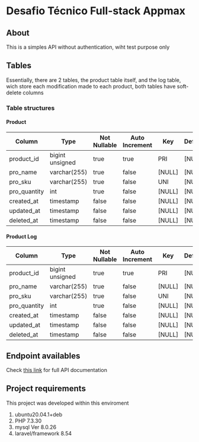 # Desafio Técnico Full-stack Appmax

## About

This is a simples API without authentication, wiht test purpose only

## Tables

Essentially, there are 2 tables, the product table itself, and the log table, wich store each modification made to each product, both tables have soft-delete columns

### Table structures

#### Product

| Column | Type | Not Nullable | Auto Increment | Key | Default | Extra | Expressão | Comentário |
|---|---|---|---|---|---|---|---|---|
| product_id | bigint unsigned | true | true | PRI | [NULL] | auto_increment |  |  |
| pro_name | varchar(255) | true | false | [NULL] | [NULL] |  |  |  |
| pro_sku | varchar(255) | true | false | UNI | [NULL] |  |  |  |
| pro_quantity | int | true | false | [NULL] | [NULL] |  |  |  |
| created_at | timestamp | false | false | [NULL] | [NULL] |  |  |  |
| updated_at | timestamp | false | false | [NULL] | [NULL] |  |  |  |
| deleted_at | timestamp | false | false | [NULL] | [NULL] |  |  |  |

#### Product Log

| Column | Type | Not Nullable | Auto Increment | Key | Default | Extra | Expressão | Comentário |
|---|---|---|---|---|---|---|---|---|
| product_id | bigint unsigned | true | true | PRI | [NULL] | auto_increment |  |  |
| pro_name | varchar(255) | true | false | [NULL] | [NULL] |  |  |  |
| pro_sku | varchar(255) | true | false | UNI | [NULL] |  |  |  |
| pro_quantity | int | true | false | [NULL] | [NULL] |  |  |  |
| created_at | timestamp | false | false | [NULL] | [NULL] |  |  |  |
| updated_at | timestamp | false | false | [NULL] | [NULL] |  |  |  |
| deleted_at | timestamp | false | false | [NULL] | [NULL] |  |  |  |

## Endpoint availables

Check [this link](https://documenter.getpostman.com/view/2482189/U16eunbX) for full API documentation

## Project requirements

This project was developed within this enviroment

1. ubuntu20.04.1+deb
1. PHP 7.3.30
1. mysql  Ver 8.0.26
1. laravel/framework 8.54
